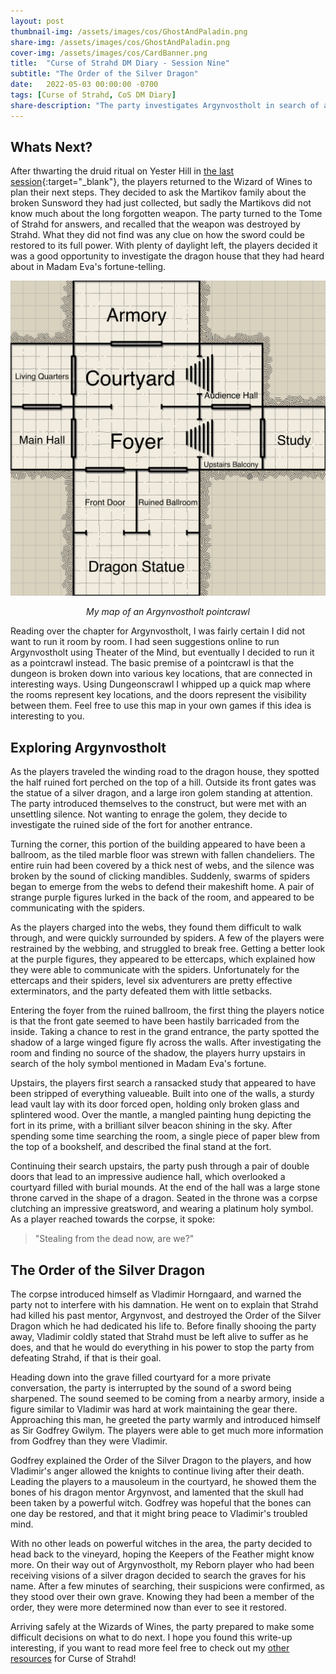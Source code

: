 ```yaml
---
layout: post
thumbnail-img: /assets/images/cos/GhostAndPaladin.png
share-img: /assets/images/cos/GhostAndPaladin.png
cover-img: /assets/images/cos/CardBanner.png
title:  "Curse of Strahd DM Diary - Session Nine"
subtitle: "The Order of the Silver Dragon"
date:   2022-05-03 00:00:00 -0700
tags: [Curse of Strahd, CoS DM Diary]
share-description: "The party investigates Argynvostholt in search of a holy symbol of good and protection."
---
```


## Whats Next?
After thwarting the druid ritual on Yester Hill in [the last session](https://yetanothertyler.com/2022-04-22-cos-diary-session-5/){:target="_blank"}, the players returned to the Wizard of Wines to plan their next steps. They decided to ask the Martikov family about the broken Sunsword they had just collected, but sadly the Martikovs did not know much about the long forgotten weapon. The party turned to the Tome of Strahd for answers, and recalled that the weapon was destroyed by Strahd. What they did not find was any clue on how the sword could be restored to its full power. With plenty of daylight left, the players decided it was a good opportunity to investigate the dragon house that they had heard about in Madam Eva's fortune-telling.

<img src="/assets/battlemaps/ArgonvostholtPointcrawl.png" alt="My map of Argynvostholt as a pointcrawl." class="capped-img">

<p style="text-align: center"><i>My map of an Argynvostholt pointcrawl</i></p>

Reading over the chapter for Argynvostholt, I was fairly certain I did not want to run it room by room. I had seen suggestions online to run Argynvostholt using Theater of the Mind, but eventually I decided to run it as a pointcrawl instead. The basic premise of a pointcrawl is that the dungeon is broken down into various key locations, that are connected in interesting ways. Using Dungeonscrawl I whipped up a quick map where the rooms represent key locations, and the doors represent the visibility between them. Feel free to use this map in your own games if this idea is interesting to you.

## Exploring Argynvostholt

As the players traveled the winding road to the dragon house, they spotted the half ruined fort perched on the top of a hill. Outside its front gates was the statue of a silver dragon, and a large iron golem standing at attention. The party introduced themselves to the construct, but were met with an unsettling silence. Not wanting to enrage the golem, they decide to investigate the ruined side of the fort for another entrance.

Turning the corner, this portion of the building appeared to have been a ballroom, as the tiled marble floor was strewn with fallen chandeliers. The entire ruin had been covered by a thick nest of webs, and the silence was broken by the sound of clicking mandibles. Suddenly, swarms of spiders began to emerge from the webs to defend their makeshift home. A pair of strange purple figures lurked in the back of the room, and appeared to be communicating with the spiders.

As the players charged into the webs, they found them difficult to walk through, and were quickly surrounded by spiders. A few of the players were restrained by the webbing, and struggled to break free. Getting a better look at the purple figures, they appeared to be ettercaps, which explained how they were able to communicate with the spiders. Unfortunately for the ettercaps and their spiders, level six adventurers are pretty effective exterminators, and the party defeated them with little setbacks.

Entering the foyer from the ruined ballroom, the first thing the players notice is that the front gate seemed to have been hastily barricaded from the inside. Taking a chance to rest in the grand entrance, the party spotted the shadow of a large winged figure fly across the walls. After investigating the room and finding no source of the shadow, the players hurry upstairs in search of the holy symbol mentioned in Madam Eva's fortune.

Upstairs, the players first search a ransacked study that appeared to have been stripped of everything valueable. Built into one of the walls, a sturdy lead vault lay with its door forced open, holding only broken glass and splintered wood. Over the mantle, a mangled painting hung depicting the fort in its prime, with a brilliant silver beacon shining in the sky. After spending some time searching the room, a single piece of paper blew from the top of a bookshelf, and described the final stand at the fort.

Continuing their search upstairs, the party push through a pair of double doors that lead to an impressive audience hall, which overlooked a courtyard filled with burial mounds. At the end of the hall was a large stone throne carved in the shape of a dragon. Seated in the throne was a corpse clutching an impressive greatsword, and wearing a platinum holy symbol. As a player reached towards the corpse, it spoke:

> "Stealing from the dead now, are we?"

## The Order of the Silver Dragon

The corpse introduced himself as Vladimir Horngaard, and warned the party not to interfere with his damnation. He went on to explain that Strahd had killed his past mentor, Argynvost, and destroyed the Order of the Silver Dragon which he had dedicated his life to. Before finally shooing the party away, Vladimir coldly stated that Strahd must be left alive to suffer as he does, and that he would do everything in his power to stop the party from defeating Strahd, if that is their goal.

Heading down into the grave filled courtyard for a more private conversation, the party is interrupted by the sound of a sword being sharpened. The sound seemed to be coming from a nearby armory, inside a figure similar to Vladimir was hard at work maintaining the gear there. Approaching this man, he greeted the party warmly and introduced himself as Sir Godfrey Gwilym. The players were able to get much more information from Godfrey than they were Vladimir.

Godfrey explained the Order of the Silver Dragon to the players, and how Vladimir's anger allowed the knights to continue living after their death. Leading the players to a mausoleum in the courtyard, he showed them the bones of his dragon mentor Argynvost, and lamented that the skull had been taken by a powerful witch. Godfrey was hopeful that the bones can one day be restored, and that it might bring peace to Vladimir's troubled mind.

With no other leads on powerful witches in the area, the party decided to head back to the vineyard, hoping the Keepers of the Feather might know more. On their way out of Argynvostholt, my Reborn player who had been receiving visions of a silver dragon decided to search the graves for his name. After a few minutes of searching, their suspicions were confirmed, as they stood over their own grave. Knowing they had been a member of the order, they were more determined now than ever to see it restored.

Arriving safely at the Wizards of Wines, the party prepared to make some difficult decisions on what to do next. I hope you found this write-up interesting, if you want to read more feel free to check out my <a href="/tags/#Curse%20of%20Strahd">other resources</a> for Curse of Strahd!
